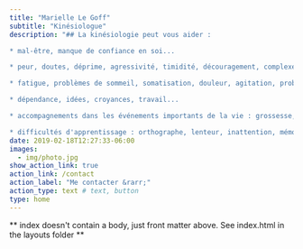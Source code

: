 ```yaml
---
title: "Marielle Le Goff"
subtitle: "Kinésiologue"
description: "## La kinésiologie peut vous aider :

* mal-être, manque de confiance en soi...

* peur, doutes, déprime, agressivité, timidité, découragement, complexes, difficultés relationnelles...

* fatigue, problèmes de sommeil, somatisation, douleur, agitation, problèmes alimentaires, pipi au lit, bégaiement...

* dépendance, idées, croyances, travail...

* accompagnements dans les événements importants de la vie : grossesse, naissance, deuil, accident, séparation, examen, compétition...

* difficultés d'apprentissage : orthographe, lenteur, inattention, mémoire, écriture, écoute, concentration, lecture..."
date: 2019-02-18T12:27:33-06:00
images:
  - img/photo.jpg
show_action_link: true
action_link: /contact
action_label: "Me contacter &rarr;"
action_type: text # text, button
type: home
---
```


** index doesn't contain a body, just front matter above.
See index.html in the layouts folder **
